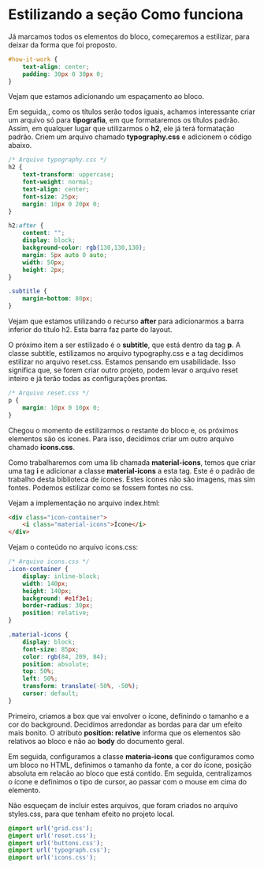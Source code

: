 # Estilizando a seção Como funciona

Já marcamos todos os elementos do bloco, começaremos a estilizar, para deixar da forma que foi proposto.

```css
#how-it-work {
    text-align: center;
    padding: 30px 0 30px 0;
}
```

Vejam que estamos adicionando um espaçamento ao bloco.

Em seguida,, como os títulos serão todos iguais, achamos interessante criar um arquivo só para **tipografia**, em que formataremos os títulos padrão. Assim, em qualquer lugar que utilizarmos o **h2**, ele já terá formatação padrão. Criem um arquivo chamado **typography.css** e adicionem o código abaixo.

```css
/* Arquivo typography.css */
h2 {
    text-transform: uppercase;
    font-weight: normal;
    text-align: center;
    font-size: 25px;
    margin: 10px 0 20px 0;
}

h2:after {
    content: "";
    display: block;
    background-color: rgb(130,130,130);
    margin: 5px auto 0 auto;
    width: 50px;
    height: 2px;
}

.subtitle {
    margin-bottom: 80px;
}
```

Vejam que estamos utilizando o recurso **after** para adicionarmos a barra inferior do título h2. Esta barra faz parte do layout.

O próximo item a ser estilizado é o **subtitle**, que está dentro da tag **p**. A classe subtitle, estilizamos no arquivo typography.css e a tag decidimos estilizar no arquivo reset.css. Estamos pensando em usabilidade. Isso significa que, se forem criar outro projeto, podem levar o arquivo reset inteiro e já terão todas as configurações prontas.

```css
/* Arquivo reset.css */
p {
    margin: 10px 0 10px 0;
}
```

Chegou o momento de estilizarmos o restante do bloco e, os próximos elementos são os ícones. Para isso, decidimos criar um outro arquivo chamado **icons.css**.

Como trabalharemos com uma lib chamada **material-icons**, temos que criar uma tag **i** e adicionar a classe **material-icons** a esta tag. Este é o padrão de trabalho desta biblioteca de ícones. Estes ícones não  são  imagens, mas sim fontes. Podemos estilizar como se fossem fontes no css.

Vejam a implementação no arquivo index.html:

```html
<div class="icon-container">
    <i class="material-icons">Ícone</i>
</div>
```

Vejam o conteúdo no arquivo icons.css:

```css
/* Arquivo icons.css */
.icon-container {
    display: inline-block;
    width: 140px;
    height: 140px;
    background: #e1f3e1;
    border-radius: 30px;
    position: relative;
}

.material-icons {
    display: block;
    font-size: 85px;
    color: rgb(84, 209, 84);
    position: absolute;
    top: 50%;
    left: 50%;
    transform: translate(-50%, -50%);
    cursor: default;
}
```

Primeiro, criamos a box que vai envolver o ícone, definindo o tamanho e a cor do background. Decidimos arredondar as bordas para dar um efeito mais bonito. O atributo **position: relative** informa que os elementos são relativos ao bloco e não ao **body** do documento geral.

Em seguida, configuramos a classe **materia-icons** que configuramos como um bloco no HTML, definimos o tamanho da fonte, a cor do ícone, posição absoluta em relacão ao bloco que está contido. Em seguida, centralizamos o ícone e definimos o tipo de cursor, ao passar com o mouse em cima do elemento.

Não esqueçam de incluir estes arquivos, que foram criados no arquivo styles.css, para que tenham efeito no projeto local.

```css
@import url('grid.css');
@import url('reset.css');
@import url('buttons.css');
@import url('typograph.css');
@import url('icons.css');
```